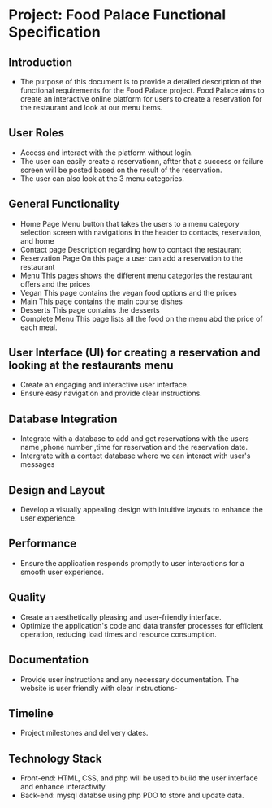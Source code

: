 # Project: Food Palace Functional Specification
## Introduction
- The purpose of this document is to provide a detailed description of the functional requirements for the Food Palace project.
  Food Palace aims to create an interactive online platform for users to create a reservation for the restaurant and look at our
  menu items.

## User Roles
- Access and interact with the platform without login.
- The user can easily create a reservationn, aftter that a success or failure screen will be posted based on the result of
  the reservation.
- The user can also look at the 3 menu categories.

## General Functionality
- Home Page
  Menu button that takes the users to a menu category selection screen with navigations in the header to contacts, reservation, and home
- Contact page
  Description regarding how to contact the restaurant
- Reservation Page
  On this page a user can add a reservation to the restaurant
- Menu
  This pages shows the different menu categories the restaurant offers and the prices 
- Vegan
  This page contains the vegan food options and the prices
- Main
  This page contains the main course dishes 
- Desserts
  This page contains the desserts 
- Complete Menu
  This page lists all the food on the menu abd the price of each meal.

## User Interface (UI) for creating a reservation and looking at the restaurants menu
- Create an engaging and interactive user interface.
- Ensure easy navigation and provide clear instructions.

## Database Integration
- Integrate with a database to add and get reservations with the users name ,phone number ,time for reservation and the reservation date.
- Intergrate with a contact database where we can interact with user's messages

## Design and Layout
- Develop a visually appealing design with intuitive layouts to enhance the user experience.

## Performance
- Ensure the application responds promptly to user interactions for a smooth user experience.

## Quality
- Create an aesthetically pleasing and user-friendly interface.
- Optimize the application's code and data transfer processes for efficient operation, reducing load times and resource consumption.

## Documentation
- Provide user instructions and any necessary documentation. The website is user friendly with clear instructions-

## Timeline
- Project milestones and delivery dates.

## Technology Stack
- Front-end: HTML, CSS, and php will be used to build the user interface and enhance interactivity.
- Back-end: mysql databse using php PDO to store and update data.













